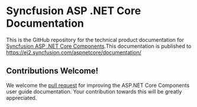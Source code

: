 # Syncfusion ASP .NET Core Documentation

This is the GitHub repository for the technical product documentation for [Syncfusion ASP .NET Core Components](https://ej2.syncfusion.com/home/aspnetcore.html).This documentation is published to https://ej2.syncfusion.com/aspnetcore/documentation/

## Contributions Welcome!

We welcome the [pull request](https://docs.github.com/en/github/managing-files-in-a-repository/editing-files-in-another-users-repository) for improving the ASP.NET Core Components user guide documentation. Your contribution towards this will be greatly appreciated.
